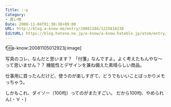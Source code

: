 ```yaml
---
Title: :-p
Category:
- 買い物
Date: 2008-11-04T01:30:38+09:00
URL: http://blog.a-know.me/entry/20081104/1225816238
EditURL: https://blog.hatena.ne.jp/a-know/a-know.hateblo.jp/atom/entry/12921228815727980176
---
```



f:id:a-know:20081105012923j:image]

写真のコレ、なんだと思います？ 
「付箋」なんですよ。よく考えたもんやな〜って思いません？？
機能性とデザインを兼ね備えた素晴らしい商品。 


仕事用に買ったんだけど、使うのが楽しすぎて、どうでもいいことばっかりメモっちゃう。 


しかもこれ、ダイソー（100均）ってのがまたすごい。 
だから100均、やめられん(・∀・)
